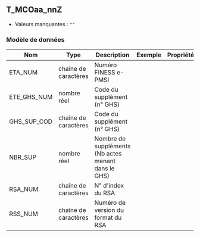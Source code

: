 ## T_MCOaa_nnZ

- Valeurs manquantes : `""`

### Modèle de données

|Nom|Type|Description|Exemple|Propriétés|
|-|-|-|-|-|
|ETA_NUM|chaîne de caractères|Numéro FINESS e-PMSI|||
|ETE_GHS_NUM|nombre réel|Code du supplément (n° GHS)|||
|GHS_SUP_COD|chaîne de caractères|Code du supplément (n° GHS)|||
|NBR_SUP|nombre réel|Nombre de suppléments (Nb actes menant dans le GHS)|||
|RSA_NUM|chaîne de caractères|N° d'index du RSA |||
|RSS_NUM|chaîne de caractères|Numéro de version du format du RSA|||
